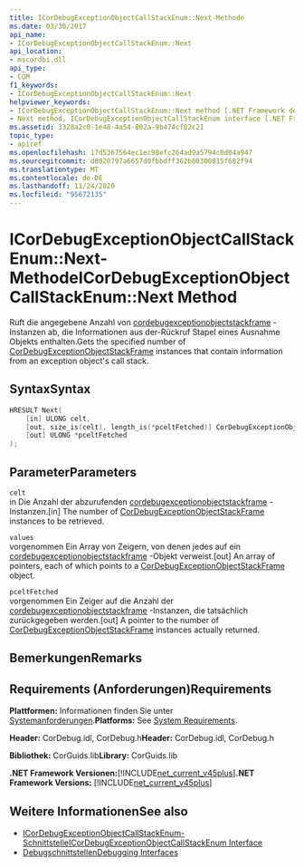 ```yaml
---
title: ICorDebugExceptionObjectCallStackEnum::Next-Methode
ms.date: 03/30/2017
api_name:
- ICorDebugExceptionObjectCallStackEnum::Next
api_location:
- mscordbi.dll
api_type:
- COM
f1_keywords:
- ICorDebugExceptionObjectCallStackEnum::Next
helpviewer_keywords:
- ICorDebugExceptionObjectCallStackEnum::Next method [.NET Framework debugging]
- Next method, ICorDebugExceptionObjectCallStackEnum interface [.NET Framework debugging]
ms.assetid: 3328a2c0-1e48-4a54-802a-9b474cf82c21
topic_type:
- apiref
ms.openlocfilehash: 17d5367564ec1ec98efc264ad9a5794c0d04a947
ms.sourcegitcommit: d8020797a6657d0fbbdff362b80300815f682f94
ms.translationtype: MT
ms.contentlocale: de-DE
ms.lasthandoff: 11/24/2020
ms.locfileid: "95672135"
---
```

# <a name="icordebugexceptionobjectcallstackenumnext-method"></a><span data-ttu-id="0bcc2-102">ICorDebugExceptionObjectCallStackEnum::Next-Methode</span><span class="sxs-lookup"><span data-stu-id="0bcc2-102">ICorDebugExceptionObjectCallStackEnum::Next Method</span></span>

<span data-ttu-id="0bcc2-103">Ruft die angegebene Anzahl von [cordebugexceptionobjectstackframe](cordebugexceptionobjectstackframe-structure.md) -Instanzen ab, die Informationen aus der-Rückruf Stapel eines Ausnahme Objekts enthalten.</span><span class="sxs-lookup"><span data-stu-id="0bcc2-103">Gets the specified number of [CorDebugExceptionObjectStackFrame](cordebugexceptionobjectstackframe-structure.md) instances that contain information from an exception object's call stack.</span></span>  
  
## <a name="syntax"></a><span data-ttu-id="0bcc2-104">Syntax</span><span class="sxs-lookup"><span data-stu-id="0bcc2-104">Syntax</span></span>  
  
```cpp  
HRESULT Next(  
    [in] ULONG celt,  
    [out, size_is(celt), length_is(*pceltFetched)] CorDebugExceptionObjectStackFrame values[],  
    [out] ULONG *pceltFetched  
);  
```  
  
## <a name="parameters"></a><span data-ttu-id="0bcc2-105">Parameter</span><span class="sxs-lookup"><span data-stu-id="0bcc2-105">Parameters</span></span>  

 `celt`  
 <span data-ttu-id="0bcc2-106">in Die Anzahl der abzurufenden [cordebugexceptionobjectstackframe](cordebugexceptionobjectstackframe-structure.md) -Instanzen.</span><span class="sxs-lookup"><span data-stu-id="0bcc2-106">[in] The number of [CorDebugExceptionObjectStackFrame](cordebugexceptionobjectstackframe-structure.md) instances to be retrieved.</span></span>  
  
 `values`  
 <span data-ttu-id="0bcc2-107">vorgenommen Ein Array von Zeigern, von denen jedes auf ein [cordebugexceptionobjectstackframe](cordebugexceptionobjectstackframe-structure.md) -Objekt verweist.</span><span class="sxs-lookup"><span data-stu-id="0bcc2-107">[out] An array of pointers, each of which points to a [CorDebugExceptionObjectStackFrame](cordebugexceptionobjectstackframe-structure.md) object.</span></span>  
  
 `pceltFetched`  
 <span data-ttu-id="0bcc2-108">vorgenommen Ein Zeiger auf die Anzahl der [cordebugexceptionobjectstackframe](cordebugexceptionobjectstackframe-structure.md) -Instanzen, die tatsächlich zurückgegeben werden.</span><span class="sxs-lookup"><span data-stu-id="0bcc2-108">[out] A pointer to the number of [CorDebugExceptionObjectStackFrame](cordebugexceptionobjectstackframe-structure.md) instances actually returned.</span></span>  
  
## <a name="remarks"></a><span data-ttu-id="0bcc2-109">Bemerkungen</span><span class="sxs-lookup"><span data-stu-id="0bcc2-109">Remarks</span></span>  
  
## <a name="requirements"></a><span data-ttu-id="0bcc2-110">Requirements (Anforderungen)</span><span class="sxs-lookup"><span data-stu-id="0bcc2-110">Requirements</span></span>  

 <span data-ttu-id="0bcc2-111">**Plattformen:** Informationen finden Sie unter [Systemanforderungen](../../get-started/system-requirements.md).</span><span class="sxs-lookup"><span data-stu-id="0bcc2-111">**Platforms:** See [System Requirements](../../get-started/system-requirements.md).</span></span>  
  
 <span data-ttu-id="0bcc2-112">**Header:** CorDebug.idl, CorDebug.h</span><span class="sxs-lookup"><span data-stu-id="0bcc2-112">**Header:** CorDebug.idl, CorDebug.h</span></span>  
  
 <span data-ttu-id="0bcc2-113">**Bibliothek:** CorGuids.lib</span><span class="sxs-lookup"><span data-stu-id="0bcc2-113">**Library:** CorGuids.lib</span></span>  
  
 <span data-ttu-id="0bcc2-114">**.NET Framework Versionen:**[!INCLUDE[net_current_v45plus](../../../../includes/net-current-v45plus-md.md)]</span><span class="sxs-lookup"><span data-stu-id="0bcc2-114">**.NET Framework Versions:** [!INCLUDE[net_current_v45plus](../../../../includes/net-current-v45plus-md.md)]</span></span>  
  
## <a name="see-also"></a><span data-ttu-id="0bcc2-115">Weitere Informationen</span><span class="sxs-lookup"><span data-stu-id="0bcc2-115">See also</span></span>

- [<span data-ttu-id="0bcc2-116">ICorDebugExceptionObjectCallStackEnum-Schnittstelle</span><span class="sxs-lookup"><span data-stu-id="0bcc2-116">ICorDebugExceptionObjectCallStackEnum Interface</span></span>](icordebugexceptionobjectcallstackenum-interface.md)
- [<span data-ttu-id="0bcc2-117">Debugschnittstellen</span><span class="sxs-lookup"><span data-stu-id="0bcc2-117">Debugging Interfaces</span></span>](debugging-interfaces.md)
